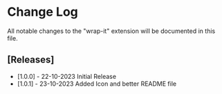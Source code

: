 # Change Log

All notable changes to the "wrap-it" extension will be documented in this file.

## [Releases]

- [1.0.0] - 22-10-2023
Initial Release
- [1.0.1] - 23-10-2023
Added Icon and better README file

